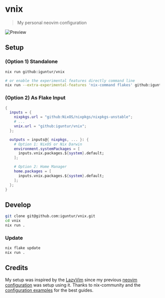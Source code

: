# vnix

> My personal neovim configuration

![Preview](./media/preview.png)

## Setup

### (Option 1) Standalone

```sh
nix run github:iguntur/vnix

# or enable the experimental features directly command line
nix run --extra-experimental-features 'nix-command flakes' github:iguntur/vnix
```

### (Option 2) As Flake Input

```nix
{
  inputs = {
    nixpkgs.url = "github:NixOS/nixpkgs/nixpkgs-unstable";
    # ...
    vnix.url = "github:iguntur/vnix";
  };

  outputs = inputs@{ nixpkgs, ... }: {
    # Option 1: NixOS or Nix Darwin
    environment.systemPackages = [
      inputs.vnix.packages.${system}.default;
    ];

    # Option 2: Home Manager
    home.packages = [
      inputs.vnix.packages.${system}.default;
    ];
  };
}
```

## Develop

```sh
git clone git@github.com:iguntur/vnix.git
cd vnix
nix run .
```

### Update

```sh
nix flake update
nix run .
```

## Credits

My setup was inspired by the [LazyVim](https://lazyvim.org) since my previous [neovim configuration](https://github.com/iguntur/nvim) was setup using it.
Thanks to nix-community and the [configuration examples](https://nix-community.github.io/nixvim/user-guide/config-examples.html) for the best guides.
